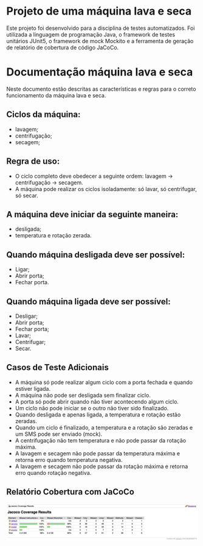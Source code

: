 # Projeto de uma máquina lava e seca

Este projeto foi desenvolvido para a disciplina de testes automatizados.
Foi utilizada a linguagem de programação Java, o framework de testes unitários JUnit5, o framework de mock Mockito e a ferramenta de geração de relatório de cobertura de código JaCoCo.

# Documentação máquina lava e seca
Neste documento estão descritas as características e regras para o correto funcionamento da máquina lava e seca.

## Ciclos da máquina: 
  - lavagem;
  - centrifugação;
  - secagem;

## Regra de uso:
  - O ciclo completo deve obedecer a seguinte ordem: lavagem -> centrifugação -> secagem.
  - A máquina pode realizar os ciclos isoladamente: só lavar, só centrifugar, só secar.

## A máquina deve iniciar da seguinte maneira:
  - desligada;
  - temperatura e rotação zerada.

## Quando máquina desligada deve ser possível:
  - Ligar;
  - Abrir porta;
  - Fechar porta.

## Quando máquina ligada deve ser possível:
  - Desligar;
  - Abrir porta;
  - Fechar porta;
  - Lavar;
  - Centrifugar;
  - Secar.

## Casos de Teste Adicionais
- A máquina só pode realizar algum ciclo com a porta fechada e quando estiver ligada.
- A máquina não pode ser desligada sem finalizar ciclo.
- A porta só pode abrir quando não tiver acontecendo algum ciclo.
- Um ciclo não pode iniciar se o outro não tiver sido finalizado.
- Quando desligada e apenas ligada, a temperatura e rotação estão zeradas.
- Quando um ciclo é finalizado, a temperatura e a rotação são zeradas e um SMS pode ser enviado (mock).
- A centrifugação não tem temperatura e não pode passar da rotação máxima.
- A lavagem e secagem não pode passar da temperatura máxima e retorna erro quando temperatura negativa.
- A lavagem e secagem não pode passar da rotação máxima e retorna erro quando rotação negativa.

## Relatório Cobertura com JaCoCo
![](Relatorio_Cobertura_JaCoCo.png)